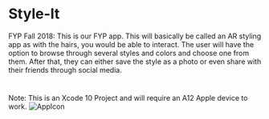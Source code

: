 # Style-It
FYP Fall 2018:
This is our FYP app. This will basically be called an AR styling app as with the hairs, you would be able to
interact. The user will have the option to browse through several styles and colors
and choose one from them. After that, they can either save the style as a photo or even
share with their friends through social media.
#
Note: This is an Xcode 10 Project and will require an A12 Apple device to work.
![AppIcon](https://user-images.githubusercontent.com/40821914/58438109-96a8f780-80e6-11e9-92b1-fdfb9cf14cb3.png)
